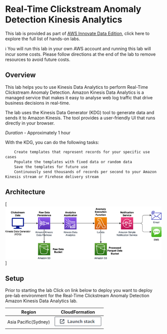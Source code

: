 # Real-Time Clickstream Anomaly Detection Kinesis Analytics
This lab is provided as part of [AWS Innovate Data Edition](https://aws.amazon.com/events/aws-innovate/data/), click here to explore the full list of hands-on labs.

ℹ️ You will run this lab in your own AWS account and running this lab will incur some costs. Please follow directions at the end of the lab to remove resources to avoid future costs.

## Overview
This lab helps you to use Kinesis Data Analytics to perform Real-Time Clickstream Anomaly Detection. Amazon Kinesis Data Analytics is a managed service that makes it easy to analyse web log traffic that drive business decisions in real-time.

The lab uses the Kinesis Data Generator (KDG) tool to generate data and sends it to Amazon Kinesis. The tool provides a user-friendly UI that runs directly in your browser. 

*Duration* - Approximately 1 hour


With the KDG, you can do the following tasks:

        Create templates that represent records for your specific use cases
        Populate the templates with fixed data or random data
        Save the templates for future use
        Continuously send thousands of records per second to your Amazon Kinesis stream or Firehose delivery stream

## Architecture

[![Architecture](./images/architecture.png)]

## Setup

Prior to starting the lab
Click on link below to deploy you want to deploy pre-lab environment for the Real-Time Clickstream Anomaly Detection Amazon Kinesis Data Analytics lab.

| Region | CloudFormation |
| --- | --- |
| Asia Pacific(Sydney) | [![Launch Stack](images/cloudformation-launch-stack-button.png)](https://console.aws.amazon.com/cloudformation/home?region=ap-southeast-2#/stacks/new?stackName=rtcs-anamoly-detect&templateURL=https://s3.amazonaws.com/aws-dataengineering-day.workshop.aws/Kinesis_PreLab.yaml)|


